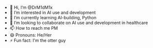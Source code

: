 - 👋 Hi, I’m @DrM1dM1x
- 👀 I’m interested in AI use and development
- 🌱 I’m currently learning AI-building, Python
- 💞️ I’m looking to collaborate on AI use and development in healthcare
- 📫 How to reach me PM
- 😄 Pronouns: He/Her
- ⚡ Fun fact: I'm the otter guy

<!---
DrM1dM1x/DrM1dM1x is a ✨ special ✨ repository because its `README.md` (this file) appears on your GitHub profile.
You can click the Preview link to take a look at your changes.
--->
